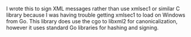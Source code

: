 I wrote this to sign XML messages rather than use xmlsec1 or similar C library because I was having trouble getting 
xmlsec1 to load on Windows from Go. This library does use the cgo to libxml2 for canonicalization, however it uses 
standard Go libraries for hashing and signing.